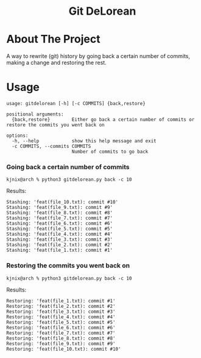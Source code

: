 
<h1 align="center">Git DeLorean</h3>

# About The Project

A way to rewrite (git) history by going back a certain number of commits, making a change and restoring the rest.

# Usage
```
usage: gitdelorean [-h] [-c COMMITS] {back,restore}

positional arguments:
  {back,restore}        Either go back a certain number of commits or restore the commits you went back on

options:
  -h, --help            show this help message and exit
  -c COMMITS, --commits COMMITS
                        Number of commits to go back
```

### Going back a certain number of commits

```
kjnix@arch % python3 gitdelorean.py back -c 10
```

Results:
```
Stashing: 'feat(file_10.txt): commit #10'
Stashing: 'feat(file_9.txt): commit #9'
Stashing: 'feat(file_8.txt): commit #8'
Stashing: 'feat(file_7.txt): commit #7'
Stashing: 'feat(file_6.txt): commit #6'
Stashing: 'feat(file_5.txt): commit #5'
Stashing: 'feat(file_4.txt): commit #4'
Stashing: 'feat(file_3.txt): commit #3'
Stashing: 'feat(file_2.txt): commit #2'
Stashing: 'feat(file_1.txt): commit #1'
```

### Restoring the commits you went back on

```
kjnix@arch % python3 gitdelorean.py back -c 10
```

Results:
```
Restoring: 'feat(file_1.txt): commit #1'
Restoring: 'feat(file_2.txt): commit #2'
Restoring: 'feat(file_3.txt): commit #3'
Restoring: 'feat(file_4.txt): commit #4'
Restoring: 'feat(file_5.txt): commit #5'
Restoring: 'feat(file_6.txt): commit #6'
Restoring: 'feat(file_7.txt): commit #7'
Restoring: 'feat(file_8.txt): commit #8'
Restoring: 'feat(file_9.txt): commit #9'
Restoring: 'feat(file_10.txt): commit #10'
```

